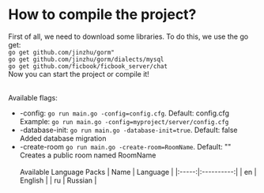 # How to compile the project?
First of all, we need to download some libraries. To do this, we use the go get:<br>
`go get github.com/jinzhu/gorm"`<br>
`go get github.com/jinzhu/gorm/dialects/mysql`<br>
`go get github.com/ficbook/ficbook_server/chat`<br>
Now you can start the project or compile it!<br><br>

Available flags:
* -config: `go run main.go -config=config.cfg`. Default: config.cfg <br>
Example: `go run main.go -config=myproject/server/config.cfg`
* -database-init: `go run main.go -database-init=true`. Default: false<br>
Added database migration
* -create-room `go run main.go -create-room=RoomName`. Default: ""<br>
Creates a public room named RoomName
<br><br>
Available Language Packs
| Name  | Language   |
|:-----:|:----------:|
| en    | English    |
| ru    | Russian    |